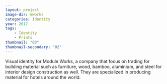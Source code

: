 ```yaml
---
layout: project
image-dir: mworks
categories: Identity
year: 2017
tags:
    - Identity
    - Prints
thumbnail: "03"
thumbnail-secondary: "02"
---
```

Visual identity for Module Works, a company that focus on trading for building material such as furniture, wood, bamboo, aluminium, and steel for interior design construction as well. They are specialized in producing material for hotels around the world.